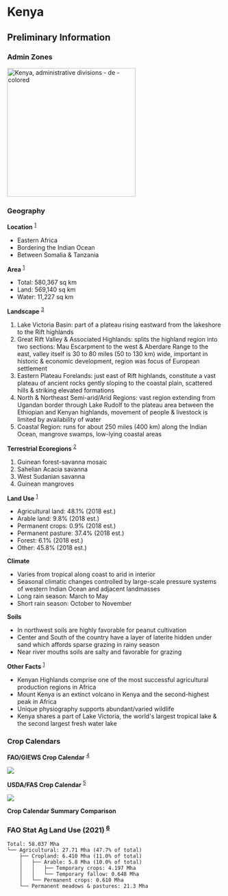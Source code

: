 # Kenya

## Preliminary Information
<!-- References -->
[1]: https://www.cia.gov/the-world-factbook/countries/kenya/#geography
[2]: https://www.ncbi.nlm.nih.gov/pmc/articles/PMC5451287/
[3]: https://www.britannica.com/place/Kenya#ref37522
[4]: https://www.fao.org/giews/countrybrief/country.jsp?code=KEN
[5]: https://ipad.fas.usda.gov/countrysummary/default.aspx?id=KE
[6]: https://www.fao.org/faostat/en/#data/RL


### Admin Zones
<a title="TUBS, CC BY-SA 3.0 &lt;https://creativecommons.org/licenses/by-sa/3.0&gt;, via Wikimedia Commons" href="https://commons.wikimedia.org/wiki/File:Kenya,_administrative_divisions_-_de_-_colored.svg"><img width="300" alt="Kenya, administrative divisions - de - colored" src="https://upload.wikimedia.org/wikipedia/commons/thumb/5/54/Kenya%2C_administrative_divisions_-_de_-_colored.svg/512px-Kenya%2C_administrative_divisions_-_de_-_colored.svg.png"></a>

### Geography
**Location** <sup>[1]</sup>
- Eastern Africa
- Bordering the Indian Ocean
- Between Somalia & Tanzania

**Area** <sup>[1]</sup>
- Total: 580,367 sq km
- Land: 569,140 sq km
- Water: 11,227 sq km

**Landscape** <sup>[3]</sup>
1. Lake Victoria Basin: part of a plateau rising eastward from the lakeshore to the Rift highlands
2. Great Rift Valley & Associated Highlands: splits the highland region into two sections: Mau Escarpment to the west & Aberdare Range to the east, valley itself is 30 to 80 miles (50 to 130 km) wide, important in historic & economic development, region was focus of European settlement
3. Eastern Plateau Forelands: just east of Rift highlands, constitute a vast plateau of ancient rocks gently sloping to the coastal plain, scattered hills & striking elevated formations
4. North & Northeast Semi-arid/Arid Regions: vast region extending from Ugandan border through Lake Rudolf to the plateau area between the Ethiopian and Kenyan highlands, movement of people & livestock is limited by availability of water
5. Coastal Region: runs for about 250 miles (400 km) along the Indian Ocean, mangrove swamps, low-lying coastal areas

**Terrestrial Ecoregions** <sup>[2]</sup>
1. Guinean forest-savanna mosaic
2. Sahelian Acacia savanna
3. West Sudanian savanna
4. Guinean mangroves

**Land Use** <sup>[1]</sup>
- Agricultural land: 48.1% (2018 est.)
- Arable land: 9.8% (2018 est.)
- Permanent crops: 0.9% (2018 est.)
- Permanent pasture: 37.4% (2018 est.)
- Forest: 6.1% (2018 est.)
- Other: 45.8% (2018 est.)

**Climate**
- Varies from tropical along coast to arid in interior
- Seasonal climatic changes controlled by large-scale pressure systems of western Indian Ocean and adjacent landmasses
- Long rain season: March to May
- Short rain season: October to November

**Soils**
- In northwest soils are highly favorable for peanut cultivation
- Center and South of the country have a layer of laterite hidden under sand which affords sparse grazing in rainy season
- Near river mouths soils are salty and favorable for grazing

**Other Facts** <sup>[1]</sup>
- Kenyan Highlands comprise one of the most successful agricultural production regions in Africa
- Mount Kenya is an extinct volcano in Kenya and the second-highest peak in Africa
- Unique physiography supports abundant/varied wildlife
- Kenya shares a part of Lake Victoria, the world's largest tropical lake & the second largest fresh water lake

### Crop Calendars

**FAO/GIEWS Crop Calendar** <sup>[4]</sup>

<img src="https://www.fao.org/giews/countrybrief/country/KEN/graphics/1_2023-06-12.jpg" />


**USDA/FAS Crop Calendar** <sup>[5]</sup>

<img src="https://ipad.fas.usda.gov/countrysummary/images/KE/cropcalendar/eafrica_ke_calendar.png" />

**Crop Calendar Summary Comparison**
<!-- - Both crop calendars include: groundnut, maize, millet, sorghum, and rice.
- The USDA FAS crop calendar also includes cotton.
- Both crop calendars show a sowing/planting period from June to August
- Both crop calendars show a harvest period from September to February -->

### FAO Stat Ag Land Use (2021) <sup>[6]</sup>
```
Total: 58.037 Mha
└── Agricultural: 27.71 Mha (47.7% of total)
    ├── Cropland: 6.410 Mha (11.0% of total)
    │   ├── Arable: 5.8 Mha (10.0% of total)
    │   │   ├── Temporary crops: 4.197 Mha
    │   │   └── Temporary fallow: 0.648 Mha
    │   └── Permanent crops: 0.610 Mha
    └── Permanent meadows & pastures: 21.3 Mha
```
